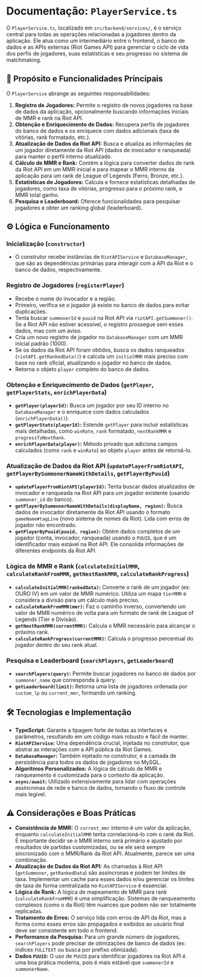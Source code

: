 # Documentação: `PlayerService.ts`

O `PlayerService.ts`, localizado em `src/backend/services/`, é o serviço central para todas as operações relacionadas a jogadores dentro da aplicação. Ele atua como um intermediário entre o frontend, o banco de dados e as APIs externas (Riot Games API) para gerenciar o ciclo de vida dos perfis de jogadores, suas estatísticas e seu progresso no sistema de matchmaking.

## 🎯 Propósito e Funcionalidades Principais

O `PlayerService` abrange as seguintes responsabilidades:

1. **Registro de Jogadores:** Permite o registro de novos jogadores na base de dados da aplicação, opcionalmente buscando informações iniciais de MMR e rank na Riot API.
2. **Obtenção e Enriquecimento de Dados:** Recupera perfis de jogadores do banco de dados e os enriquece com dados adicionais (taxa de vitórias, rank formatado, etc.).
3. **Atualização de Dados da Riot API:** Busca e atualiza as informações de um jogador diretamente da Riot API (dados de invocador e ranqueada) para manter o perfil interno atualizado.
4. **Cálculo de MMR e Rank:** Contém a lógica para converter dados de rank da Riot API em um MMR inicial e para mapear o MMR interno da aplicação para um rank de League of Legends (Ferro, Bronze, etc.).
5. **Estatísticas de Jogadores:** Calcula e fornece estatísticas detalhadas de jogadores, como taxa de vitórias, progresso para o próximo rank, e MMR total ganho.
6. **Pesquisa e Leaderboard:** Oferece funcionalidades para pesquisar jogadores e obter um ranking global (leaderboard).

## ⚙️ Lógica e Funcionamento

### Inicialização (`constructor`)

* O construtor recebe instâncias de `RiotAPIService` e `DatabaseManager`, que são as dependências primárias para interagir com a API da Riot e o banco de dados, respectivamente.

### Registro de Jogadores (`registerPlayer`)

* Recebe o nome do invocador e a região.
* Primeiro, verifica se o jogador já existe no banco de dados para evitar duplicações.
* Tenta buscar `summonerId` e `puuid` na Riot API via `riotAPI.getSummoner()`. Se a Riot API não estiver acessível, o registro prossegue sem esses dados, mas com um aviso.
* Cria um novo registro de jogador no `DatabaseManager` com um MMR inicial padrão (1000).
* Se os dados da Riot API foram obtidos, busca os dados ranqueados (`riotAPI.getRankedData()`) e calcula um `initialMMR` mais preciso com base no rank oficial, atualizando o jogador no banco de dados.
* Retorna o objeto `player` completo do banco de dados.

### Obtenção e Enriquecimento de Dados (`getPlayer`, `getPlayerStats`, `enrichPlayerData`)

* **`getPlayer(playerId)`:** Busca um jogador por seu ID interno no `DatabaseManager` e o enriquece com dados calculados (`enrichPlayerData()`).
* **`getPlayerStats(playerId)`:** Estende `getPlayer` para incluir estatísticas mais detalhadas, como `winRate`, `rank` formatado, `nextRankMMR` e `progressToNextRank`.
* **`enrichPlayerData(player)`:** Método privado que adiciona campos calculados (como `rank` e `winRate`) ao objeto `player` antes de retorná-lo.

### Atualização de Dados da Riot API (`updatePlayerFromRiotAPI`, `getPlayerBySummonerNameWithDetails`, `getPlayerByPuuid`)

* **`updatePlayerFromRiotAPI(playerId)`:** Tenta buscar dados atualizados de invocador e ranqueada na Riot API para um jogador existente (usando `summoner_id` do banco).
* **`getPlayerBySummonerNameWithDetails(displayName, region)`:** Busca dados de invocador diretamente da Riot API usando o formato `gameName#tagLine` (novo sistema de nomes da Riot). Lida com erros de jogador não encontrado.
* **`getPlayerByPuuid(puuid, region)`:** Obtém dados completos de um jogador (conta, invocador, ranqueada) usando o `PUUID`, que é um identificador mais estável na Riot API. Ele consolida informações de diferentes endpoints da Riot API.

### Lógica de MMR e Rank (`calculateInitialMMR`, `calculateRankFromMMR`, `getNextRankMMR`, `calculateRankProgress`)

* **`calculateInitialMMR(rankedData)`:** Converte o rank de um jogador (ex: OURO IV) em um valor de MMR numérico. Utiliza um mapa `tierMMR` e considera a divisão para um cálculo mais preciso.
* **`calculateRankFromMMR(mmr)`:** Faz o caminho inverso, convertendo um valor de MMR numérico de volta para um formato de rank de League of Legends (Tier e Divisão).
* **`getNextRankMMR(currentMMR)`:** Calcula o MMR necessário para alcançar o próximo rank.
* **`calculateRankProgress(currentMMR)`:** Calcula o progresso percentual do jogador dentro do seu rank atual.

### Pesquisa e Leaderboard (`searchPlayers`, `getLeaderboard`)

* **`searchPlayers(query)`:** Permite buscar jogadores no banco de dados por `summoner_name` que corresponda à query.
* **`getLeaderboard(limit)`:** Retorna uma lista de jogadores ordenada por `custom_lp` ou `current_mmr`, formando um ranking.

## 🛠️ Tecnologias e Implementação

* **TypeScript:** Garante a tipagem forte de todas as interfaces e parâmetros, resultando em um código mais robusto e fácil de manter.
* **`RiotAPIService`:** Uma dependência crucial, injetada no construtor, que abstrai as interações com a API pública da Riot Games.
* **`DatabaseManager`:** Também injetado no construtor, é a camada de persistência para todos os dados de jogadores no MySQL.
* **Algoritmos Personalizados:** A lógica de cálculo de MMR e ranqueamento é customizada para o contexto da aplicação.
* **`async/await`:** Utilizado extensivamente para lidar com operações assíncronas de rede e banco de dados, tornando o fluxo de controle mais legível.

## ⚠️ Considerações e Boas Práticas

* **Consistência de MMR:** O `current_mmr` interno é um valor da aplicação, enquanto `calculateInitialMMR` tenta correlacioná-lo com o rank da Riot. É importante decidir se o MMR interno será primário e ajustado por resultados de partidas customizadas, ou se ele será sempre sincronizado com o MMR/Rank da Riot API. Atualmente, parece ser uma combinação.
* **Atualização de Dados da Riot API:** As chamadas à Riot API (`getSummoner`, `getRankedData`) são assíncronas e podem ter limites de taxa. Implementar um cache para esses dados e/ou gerenciar os limites de taxa de forma centralizada no `RiotAPIService` é essencial.
* **Lógica de Rank:** A lógica de mapeamento de MMR para rank (`calculateRankFromMMR`) é uma simplificação. Sistemas de ranqueamento complexos (como o da Riot) têm nuances que podem não ser totalmente replicadas.
* **Tratamento de Erros:** O serviço lida com erros de API da Riot, mas a forma como esses erros são propagados e exibidos ao usuário final deve ser consistente em todo o frontend.
* **Performance da Pesquisa:** Para um grande número de jogadores, `searchPlayers` pode precisar de otimizações de banco de dados (ex: índices `FULLTEXT` ou busca por prefixo otimizada).
* **Dados `PUUID`:** O uso de `PUUID` para identificar jogadores na Riot API é uma boa prática moderna, pois é mais estável que `summonerId` e `summonerName`.
